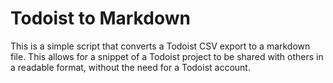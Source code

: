 # Todoist to Markdown

<!-- Harry Boyd - hboyd255@gmail.com - 06/05/2024 -->

This is a simple script that converts a Todoist CSV export to a markdown file.
This allows for a snippet of a Todoist project to be shared with others in a
readable format, without the need for a Todoist account.
